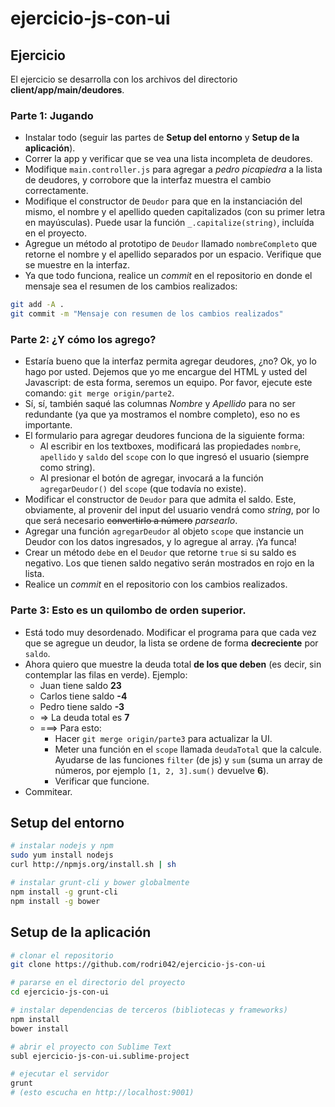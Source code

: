 # ejercicio-js-con-ui

## Ejercicio
  El ejercicio se desarrolla con los archivos del directorio **client/app/main/deudores**.

### Parte 1: Jugando
  - Instalar todo (seguir las partes de **Setup del entorno** y **Setup de la aplicación**).
  - Correr la app y verificar que se vea una lista incompleta de deudores.
  - Modifique `main.controller.js` para agregar a *pedro picapiedra* a la lista de deudores, y corrobore que la interfaz muestra el cambio correctamente.
  - Modifique el constructor de `Deudor` para que en la instanciación del mismo, el nombre y el apellido queden capitalizados (con su primer letra en mayúsculas). Puede usar la función `_.capitalize(string)`, incluída en el proyecto.
  - Agregue un método al prototipo de `Deudor` llamado `nombreCompleto` que retorne el nombre y el apellido separados por un espacio. Verifique que se muestre en la interfaz.
  - Ya que todo funciona, realice un *commit* en el repositorio en donde el mensaje sea el resumen de los cambios realizados:

  ```bash
  git add -A .
  git commit -m "Mensaje con resumen de los cambios realizados"
  ```

### Parte 2: ¿Y cómo los agrego?
  - Estaría bueno que la interfaz permita agregar deudores, ¿no? Ok, yo lo hago por usted. Dejemos que yo me encargue del HTML y usted del Javascript: de esta forma, seremos un equipo. Por favor, ejecute este comando: `git merge origin/parte2`.
  - Sí, sí, también saqué las columnas *Nombre* y *Apellido* para no ser redundante (ya que ya mostramos el nombre completo), eso no es importante.
  - El formulario para agregar deudores funciona de la siguiente forma:
    - Al escribir en los textboxes, modificará las propiedades `nombre`, `apellido` y `saldo` del `scope` con lo que ingresó el usuario (siempre como string).
    - Al presionar el botón de agregar, invocará a la función `agregarDeudor()` del `scope` (que todavía no existe).
  - Modificar el constructor de `Deudor` para que admita el saldo. Este, obviamente, al provenir del input del usuario vendrá como *string*, por lo que será necesario ~~convertirlo a número~~ *parsearlo*.
  - Agregar una función `agregarDeudor` al objeto `scope` que instancie un Deudor con los datos ingresados, y lo agregue al array. ¡Ya funca!
  - Crear un método `debe` en el `Deudor` que retorne `true` si su saldo es negativo. Los que tienen saldo negativo serán mostrados en rojo en la lista.
  - Realice un *commit* en el repositorio con los cambios realizados.

### Parte 3: Esto es un quilombo de orden superior.
  - Está todo muy desordenado. Modificar el programa para que cada vez que se agregue un deudor, la lista se ordene de forma **decreciente** por `saldo`.
  - Ahora quiero que muestre la deuda total **de los que deben** (es decir, sin contemplar las filas en verde). Ejemplo:
    - Juan tiene saldo **23**
    - Carlos tiene saldo **-4**
    - Pedro tiene saldo **-3**
    - => La deuda total es **7**
    - ===> Para esto:
      - Hacer `git merge origin/parte3` para actualizar la UI.
      - Meter una función en el `scope` llamada `deudaTotal` que la calcule. Ayudarse de las funciones `filter` (de js) y `sum` (suma un array de números, por ejemplo `[1, 2, 3].sum()` devuelve **6**).
      - Verificar que funcione.
  - Commitear.

## Setup del entorno

```bash
# instalar nodejs y npm
sudo yum install nodejs
curl http://npmjs.org/install.sh | sh

# instalar grunt-cli y bower globalmente
npm install -g grunt-cli
npm install -g bower
```

## Setup de la aplicación

```bash
# clonar el repositorio
git clone https://github.com/rodri042/ejercicio-js-con-ui

# pararse en el directorio del proyecto
cd ejercicio-js-con-ui

# instalar dependencias de terceros (bibliotecas y frameworks)
npm install
bower install

# abrir el proyecto con Sublime Text
subl ejercicio-js-con-ui.sublime-project

# ejecutar el servidor
grunt
# (esto escucha en http://localhost:9001)
```
